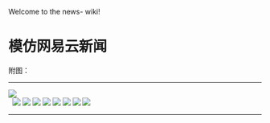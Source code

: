 Welcome to the news- wiki!
# 模仿网易云新闻 
附图：
***

![](https://github.com/Zhengtianqi/news-/blob/master/IMG_0012.JPG)
</br> 
![](https://github.com/Zhengtianqi/news-/blob/master/IMG_0013.JPG)
![](https://github.com/Zhengtianqi/news-/blob/master/IMG_0014.JPG)
![](https://github.com/Zhengtianqi/news-/blob/master/IMG_0015.JPG)
![](https://github.com/Zhengtianqi/news-/blob/master/IMG_0016.JPG)
![](https://github.com/Zhengtianqi/news-/blob/master/IMG_0017.JPG)
![](https://github.com/Zhengtianqi/news-/blob/master/IMG_0018.JPG)
![](https://github.com/Zhengtianqi/news-/blob/master/IMG_0019.JPG)
![](https://github.com/Zhengtianqi/news-/blob/master/IMG_00120.JPG)

***
